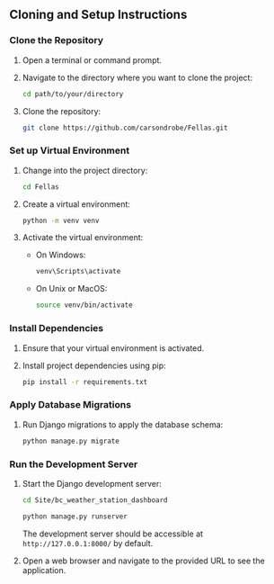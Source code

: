 ## Cloning and Setup Instructions

### Clone the Repository

1. Open a terminal or command prompt.

2. Navigate to the directory where you want to clone the project:

    ```bash
    cd path/to/your/directory
    ```

3. Clone the repository:

    ```bash
    git clone https://github.com/carsondrobe/Fellas.git
    ```

### Set up Virtual Environment

1. Change into the project directory:

    ```bash
    cd Fellas
    ```

2. Create a virtual environment:

    ```bash
    python -m venv venv
    ```

3. Activate the virtual environment:

    - On Windows:

        ```bash
        venv\Scripts\activate
        ```

    - On Unix or MacOS:

        ```bash
        source venv/bin/activate
        ```

### Install Dependencies

1. Ensure that your virtual environment is activated.

2. Install project dependencies using pip:

    ```bash
    pip install -r requirements.txt
    ```

### Apply Database Migrations

1. Run Django migrations to apply the database schema:

    ```bash
    python manage.py migrate
    ```

### Run the Development Server

1. Start the Django development server:
    ```bash
    cd Site/bc_weather_station_dashboard 
    ```

    ```bash
    python manage.py runserver
    ```

   The development server should be accessible at `http://127.0.0.1:8000/` by default.

2. Open a web browser and navigate to the provided URL to see the application.



